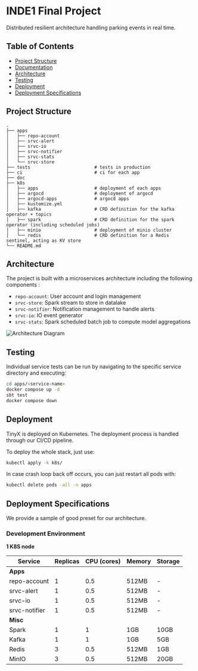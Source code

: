 # INDE1 Final Project

Distributed resilient architecture handling parking events in real time.

## Table of Contents
- [Project Structure](#project-structure)
- [Documentation](#documentation)
- [Architecture](#architecture)
- [Testing](#testing)
- [Deployment](#deployment)
- [Deployment Specifications](#deployment-specifications)

## Project Structure

```
.
├── apps
│   ├── repo-account
│   ├── srvc-alert
│   ├── srvc-io
│   ├── srvc-notifier
│   ├── srvc-stats
│   └── srvc-store
├── tests                        # tests in production
├── ci                           # ci for each app
├── doc
├── k8s
│   ├── apps                     # deployment of each apps
│   ├── argocd                   # deployment of argocd
│   ├── argocd-apps              # argocd apps
│   ├── kustomize.yml
│   ├── kafka                    # CRD definition for the kafka operator + topics
│   ├── spark                    # CRD definition for the spark operator (including scheduled jobs)
│   ├── minio                    # deployment of minio cluster
│   └── redis                    # CRD definition for a Redis sentinel, acting as KV store
└── README.md
```

## Architecture

The project is built with a microservices architecture including the following components :

- `repo-account`: User account and login management
- `srvc-store`: Spark stream to store in datalake
- `srvc-notifier`: Notification management to handle alerts
- `srvc-io`: IO event generator
- `srvc-stats`: Spark scheduled batch job to compute model aggregations

![Architecture Diagram](doc/arch/infra.v1.1.png)

## Testing

Individual service tests can be run by navigating to the specific service directory and executing:

```bash
cd apps/<service-name>
docker compose up -d
sbt test
docker compose down
```

## Deployment

TinyX is deployed on Kubernetes. The deployment process is handled through our CI/CD pipeline.

To deploy the whole stack, just use:

```bash
kubectl apply -k k8s/
```

In case crash loop back off occurs, you can just restart all pods with:

```bash
kubectl delete pods -all -n apps
```

## Deployment Specifications

We provide a sample of good preset for our architecture.

### Development Environment

**1 K8S node**

| Service | Replicas | CPU (cores) | Memory | Storage |
|---------|----------|-------------|--------|---------|
| **Apps** |
| repo-account  | 1 | 0.5 | 512MB | - |
| srvc-alert    | 1 | 0.5 | 512MB | - |
| srvc-io       | 1 | 0.5 | 512MB | - |
| srvc-notifier | 1 | 0.5 | 512MB | - |
| **Misc** |
| Spark | 1 | 1 | 1GB | 10GB | 3-node replica set |
| Kafka | 1 | 1 | 1GB | 5GB | Single instance |
| Redis | 3 | 0.5 | 512MB | 1GB | 3 node Cluster |
| MinIO | 3 | 0.5 | 512MB | 20GB | Cluster |
